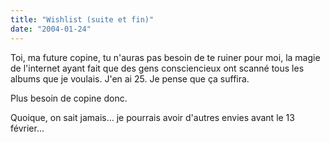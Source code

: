 ```yaml
---
title: "Wishlist (suite et fin)"
date: "2004-01-24"
---
```


Toi, ma future copine, tu n'auras pas besoin de te ruiner pour moi, la magie de l'internet ayant fait que des gens consciencieux ont scanné tous les albums que je voulais. J'en ai 25. Je pense que ça suffira.

Plus besoin de copine donc.

Quoique, on sait jamais... je pourrais avoir d'autres envies avant le 13 février...
